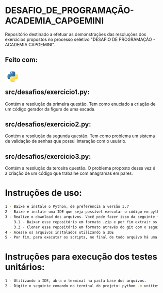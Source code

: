 # DESAFIO_DE_PROGRAMAÇÃO-ACADEMIA_CAPGEMINI

Repositório destinado a efetuar as demonstrações das resoluções dos exercícios propostos no processo seletivo "DESAFIO DE PROGRAMAÇÃO - ACADEMIA CAPGEMINI".

## Feito com:

 <img align="left" alt="Python" width="50px" src="https://raw.githubusercontent.com/github/explore/80688e429a7d4ef2fca1e82350fe8e3517d3494d/topics/python/python.png" />

 <br>
 <br>

## src/desafios/exercicio1.py:

Contém a resolução da primeira questão. Tem como enuciado a criação de um código gerador da figura de uma escada.
<br>

## src/desafios/exercicio2.py:

Contém a resolução da segunda questão. Tem como problema um sistema de validação de senhas que possui interação com o usuário.
<br>

## src/desafios/exercicio3.py:

Contém a resolução da terceira questão. O problema proposto dessa vez é a criação de um código que trabalhe com anagramas em pares.
<br>

# Instruções de uso:

```sh
1 - Baixe e instale o Python, de preferência a versão 3.7
2 - Baixe e instale uma IDE que seja possível executar o código em python, exemplo: Pycharm ou Vscode.
3 - Realize o download dos arquivos. Você pode fazer isso da seguinte forma:
    3.1 - Baixar esse repositório em formato .zip e por fim extrair os arquivos para uma pasta de sua preferência.
    3.2 - Clonar esse repositório em formato através do git com o seguinte comando: $ git clone https://github.com/MauPxt/Desafio_De_Programacao
4 - Acesse os arquivos instalados utilizando a IDE
5 - Por fim, para executar os scripts, no final de todo arquivo há uma chamada da função para execução dos algoritmos. Insira um valor e execute o código.
```
# Instruções para execução dos testes unitários:
```sh
1 - Utilizando a IDE, abra o terminal na pasta base dos arquivos.
2 - Digite o seguinte comando no terminal do projeto: python -m unittest -v
```
